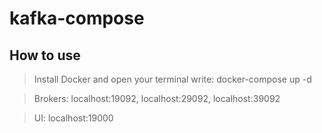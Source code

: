# kafka-compose

## How to use
> Install Docker and open your terminal write: docker-compose up -d

> Brokers:
> localhost:19092, localhost:29092, localhost:39092

> UI: localhost:19000
